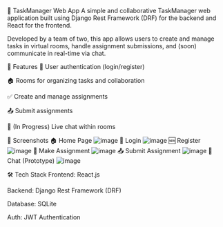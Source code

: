 📝 TaskManager Web App
A simple and collaborative TaskManager web application built using Django Rest Framework (DRF) for the backend and React for the frontend.

Developed by a team of two, this app allows users to create and manage tasks in virtual rooms, handle assignment submissions, and (soon) communicate in real-time via chat.

🚀 Features
🔐 User authentication (login/register)

🏠 Rooms for organizing tasks and collaboration

✅ Create and manage assignments

📤 Submit assignments

💬 (In Progress) Live chat within rooms

📸 Screenshots
🏠 Home Page
![image](https://github.com/user-attachments/assets/19e1905b-aa94-49c7-9a6d-7a426c9d2568)
🔑 Login
![image](https://github.com/user-attachments/assets/09253284-377d-40b2-ad8d-443b8f24841a)
🆕 Register
![image](https://github.com/user-attachments/assets/8db5bc7b-ed2c-44c0-8367-361740c6891c)
🧾 Make Assignment
![image](https://github.com/user-attachments/assets/00428849-fb2d-4346-b999-33eab2f37999)
📤 Submit Assignment
![image](https://github.com/user-attachments/assets/28c4e106-31db-49a8-b890-a9dce3245649)
💬 Chat (Prototype)
![image](https://github.com/user-attachments/assets/eb9ea954-3ff4-4721-ae7f-f6dd2273f243)

🛠️ Tech Stack
Frontend: React.js

Backend: Django Rest Framework (DRF)

Database: SQLite 

Auth: JWT Authentication
